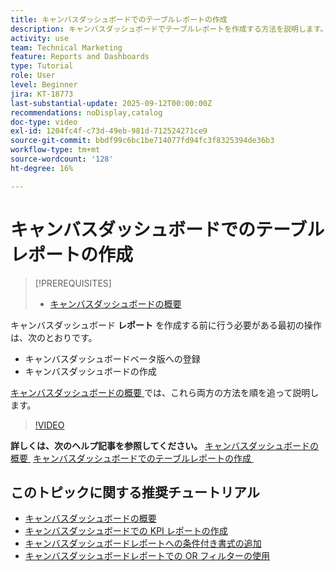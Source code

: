 ```yaml
---
title: キャンバスダッシュボードでのテーブルレポートの作成
description: キャンバスダッシュボードでテーブルレポートを作成する方法を説明します。
activity: use
team: Technical Marketing
feature: Reports and Dashboards
type: Tutorial
role: User
level: Beginner
jira: KT-18773
last-substantial-update: 2025-09-12T00:00:00Z
recommendations: noDisplay,catalog
doc-type: video
exl-id: 1204fc4f-c73d-49eb-981d-712524271ce9
source-git-commit: bbdf99c6bc1be714077fd94fc3f8325394de36b3
workflow-type: tm+mt
source-wordcount: '128'
ht-degree: 16%

---
```


# キャンバスダッシュボードでのテーブルレポートの作成

>[!PREREQUISITES]
>
>* [キャンバスダッシュボードの概要](/help/reporting/canvas-dashboards/introduction-to-canvas-dashboards.md)

キャンバスダッシュボード **レポート** を作成する前に行う必要がある最初の操作は、次のとおりです。

* キャンバスダッシュボードベータ版への登録
* キャンバスダッシュボードの作成

[&#x200B; キャンバスダッシュボードの概要 &#x200B;](/help/reporting/canvas-dashboards/introduction-to-canvas-dashboards.md) では、これら両方の方法を順を追って説明します。

>[!VIDEO](https://video.tv.adobe.com/v/3474863/?quality=12&learn=on&enablevpops=1)

**詳しくは、次のヘルプ記事を参照してください。**
[&#x200B; キャンバスダッシュボードの概要 &#x200B;](https://experienceleague.adobe.com/en/docs/workfront/using/reporting/canvas-dashboards/canvas-dashboards-overview)
[&#x200B; キャンバスダッシュボードでのテーブルレポートの作成 &#x200B;](https://experienceleague.adobe.com/en/docs/workfront/using/reporting/canvas-dashboards/add-reports/build-table-report)

## このトピックに関する推奨チュートリアル

* [キャンバスダッシュボードの概要](/help/reporting/canvas-dashboards/introduction-to-canvas-dashboards.md)
* [キャンバスダッシュボードでの KPI レポートの作成](/help/reporting/canvas-dashboards/create-a-kpi-report-on-a-canvas-dashboard.md)
* [キャンバスダッシュボードレポートへの条件付き書式の追加](/help/reporting/canvas-dashboards/add-conditional-formatting-to-a-canvas-dashboard-report.md)
* [キャンバスダッシュボードレポートでの OR フィルターの使用](/help/reporting/canvas-dashboards/use-an-or-filter-in-a-canvas-dashboard-report.md)
